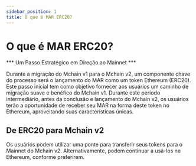 ```yaml
---
sidebar_position: 1
title: O que é MAR ERC20?
---
```


# O que é MAR ERC20?

*** Um Passo Estratégico em Direção ao Mainnet ***

Durante a migração do Mchain v1 para o Mchain v2, um componente chave do processo será o lançamento do MAR como um token Ethereum (ERC20). Este passo inicial tem como objetivo fornecer aos usuários um caminho de migração suave e benéfico do Mchain v1. Durante este período intermediário, antes da conclusão e lançamento do Mchain v2, os usuários terão a oportunidade de receber seu MAR na forma deste token no Ethereum, aproveitando suas características únicas.

## De ERC20 para Mchain v2

Os usuários podem utilizar uma ponte para transferir seus tokens para o Mainnet do Mchain v2. Alternativamente, podem continuar a usá-los no Ethereum, conforme preferirem.
